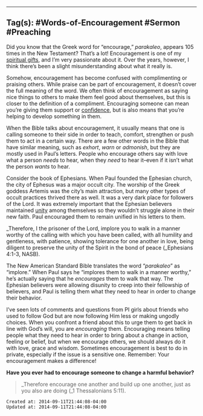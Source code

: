 
---
Tag(s): #Words-of-Encouragement #Sermon #Preaching
---

Did you know that the Greek word for “encourage,” _parakaleo_, appears 105 times in the New Testament? That’s a lot! Encouragement is one of my [spiritual gifts](http://www.projectinspired.com/seven-things-to-know-about-the-holy-spirit/), and I’m very passionate about it. Over the years, however, I think there’s been a slight misunderstanding about what it really is.

Somehow, encouragement has become confused with complimenting or praising others. While praise can be part of encouragement, it doesn’t cover the full meaning of the word. We often think of encouragement as saying nice things to others to make them feel good about themselves, but this is closer to the definition of a compliment. Encouraging someone can mean you’re giving them support or [confidence](http://www.projectinspired.com/having-confidence-in-god/), but is also means that you’re helping to develop something in them.

When the Bible talks about encouragement, it usually means that one is calling someone to their side in order to teach, comfort, strengthen or push them to act in a certain way. There are a few other words in the Bible that have similar meaning, such as _exhort_, _warn_ or _admonish_, but they are mostly used in Paul’s letters. People who encourage others say with love what a person _needs_ to hear, when they _need_ to hear it–even if it isn’t what the person _wants_ to hear.

Consider the book of Ephesians. When Paul founded the Ephesian church, the city of Ephesus was a major occult city. The worship of the Greek goddess Artemis was the city’s main attraction, but many other types of occult practices thrived there as well. It was a very dark place for followers of the Lord. It was extremely important that the Ephesian believers maintained [unity](http://www.projectinspired.com/devotional-thoughts-why-christians-need-more-unity/) among themselves so they wouldn’t struggle alone in their new faith. Paul encouraged them to remain unified in his letters to them.

_Therefore, I the prisoner of the Lord, implore you to walk in a manner worthy of the calling with which you have been called, with all humility and gentleness, with patience, showing tolerance for one another in love, being diligent to preserve the unity of the Spirit in the bond of peace (_Ephesians 4:1-3, NASB).

The New American Standard Bible translates the word “_parakaleo_” as “implore.” When Paul says he “implores them to walk in a manner worthy,” he’s actually saying that he _encourages_ them to walk that way. The Ephesian believers were allowing disunity to creep into their fellowship of believers, and Paul is telling them what they need to hear in order to change their behavior.

I’ve seen lots of comments and questions from PI girls about friends who used to follow God but are now following Him less or making ungodly choices. When you confront a friend about this to urge them to get back in line with God’s will, you are _encouraging_ them. Encouraging means telling people what they need to hear in order to bring about a change in action, feeling or belief, but when we encourage others, we should always do it with love, grace and wisdom. Sometimes encouragement is best to do in private, especially if the issue is a sensitive one. Remember: Your encouragement makes a difference!

**Have you ever had to encourage someone to change a harmful behavior?**

> _Therefore encourage one another and build up one another, just as you also are doing (_1 Thessalonians 5:11).

    Created at: 2014-09-11T21:44:08-04:00
    Updated at: 2014-09-11T21:44:08-04:00

